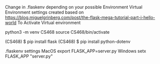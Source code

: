 Change in .flaskenv depending on your possible Environment
Virtual Environment settings created based on 
https://blog.miguelgrinberg.com/post/the-flask-mega-tutorial-part-i-hello-world
To Activate Virtual environment

python3 -m venv CS468
source CS468/bin/activate



(CS468) $ pip install flask
(CS468) $ pip install python-dotenv







.flaskenv settings
MacOS
export FLASK_APP=server.py
Windows
setx FLASK_APP "server.py"